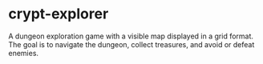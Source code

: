 # crypt-explorer
A dungeon exploration game with a visible map displayed in a grid format. The goal is to navigate the dungeon, collect treasures, and avoid or defeat enemies.
